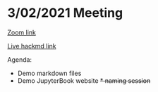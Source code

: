 # 3/02/2021 Meeting

[Zoom link](https://zoom.us/j/9912833569?pwd=V1p0dTg0RzlBK0FPWmVKMUdrcTdTUT09)

[Live hackmd link](https://hackmd.io/YaL0cHQRSNmEziJvx0x9Uw)

Agenda:

* Demo markdown files
* Demo JupyterBook website
~~* naming session~~
